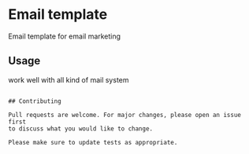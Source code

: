 # Email template

Email template for email marketing 


## Usage

work well with all kind of mail system 
```

## Contributing

Pull requests are welcome. For major changes, please open an issue first
to discuss what you would like to change.

Please make sure to update tests as appropriate.
